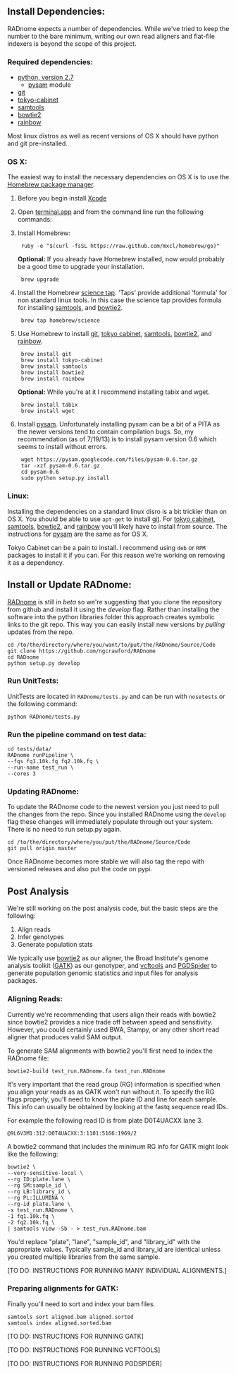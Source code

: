 ## Install Dependencies:

RADnome expects a number of dependencies. While we've tried to keep the number to the bare minimum, writing our own read aligners and flat-file indexers is beyond the scope of this project.

### Required dependencies:

- [python, version 2.7][10]
    - [pysam][11] module
- [git][6]
- [tokyo-cabinet][3]
- [samtools][4]
- [bowtie2][5]
- [rainbow][9]

Most linux distros as well as recent versions of OS X should have python and git pre-installed.

### OS X:

The easiest way to install the necessary dependencies on OS X is to use the [Homebrew package manager][1].

1. Before you begin install [Xcode][10]

1. Open [terminal.app][7] and from the command line run the following commands:

1. Install Homebrew:

        ruby -e "$(curl -fsSL https://raw.github.com/mxcl/homebrew/go)"

    **Optional:** If you already have Homebrew installed, now would probably be a good time to upgrade your installation.

        brew upgrade

2. Install the Homebrew [science tap][2]. 'Taps' provide additional 'formula' for non standard linux tools. In this case the science tap provides formula for installing [samtools][4], and [bowtie2][5].

        brew tap homebrew/science

3. Use Homebrew to install [git][6], [tokyo cabinet][3], [samtools][4], [bowtie2][5], and [rainbow][9].

        brew install git
        brew install tokyo-cabinet
        brew install samtools
        brew install bowtie2
        brew install rainbow

    **Optional:** While you're at it I recommend installing tabix and wget.

        brew install tabix
        brew install wget

4. Install [pysam][11]. Unfortunately installing pysam can be a bit of a PITA as the newer versions tend to contain compilation bugs. So, my recommendation (as of 7/19/13) is to install pysam version 0.6 which seems to install without errors.

        wget https://pysam.googlecode.com/files/pysam-0.6.tar.gz
        tar -xzf pysam-0.6.tar.gz
        cd pysam-0.6
        sudo python setup.py install

### Linux:

Installing the dependencies on a standard linux disro is a bit trickier than on OS X. You should be able to use `apt-get` to install [git][6]. For [tokyo cabinet][3], [samtools][4], [bowtie2][5], and [rainbow][9] you'll likely have to install from source. The instructions for [pysam][11] are the same as for OS X.

Tokyo Cabinet can be a pain to install. I recommend using `deb` or `RPM` packages to install it if you can. For this reason we're working on removing it as a dependency.

## Install or Update RADnome:

[RADnome][8] is still in *beta* so we're suggesting that you clone the repository from github and install it using the *develop* flag. Rather than installing the software into the python libraries folder this approach creates symbolic links to the git repo. This way you can easily install new versions by *pulling* updates from the repo.

    cd /to/the/directory/where/you/want/to/put/the/RADnome/Source/Code
    git clone https://github.com/ngcrawford/RADnome
    cd RADnome
    python setup.py develop

### Run UnitTests:

UnitTests are located in `RADnome/tests.py` and can be run with `nosetests` or the following command:

    python RADnome/tests.py

### Run the pipeline command on test data:

    cd tests/data/
    RADnome runPipeline \
    --fqs fq1.10k.fq fq2.10k.fq \
    --run-name test_run \
    --cores 3

### Updating RADnome:

To update the RADnome code to the newest version you just need to pull the changes from the repo. Since you installed RADnome using the `develop` flag these changes will immediately populate through out your system. There is no need to run setup.py again.

    cd /to/the/directory/where/you/put/the/RADnome/Source/Code
    git pull origin master

Once RADnome becomes more stable we will also tag the repo with versioned releases and also put the code on pypi.

## Post Analysis

We're still working on the post analysis code, but the basic steps are the following:

1. Align reads
2. Infer genotypes
3. Generate population stats

We typically use [bowtie2][5] as our aligner, the Broad Institute's genome analysis toolkit ([GATK][13]) as our genotyper, and [vcftools][14] and [PGDSpider][15] to generate population genomic statistics and input files for analysis packages.

### Aligning Reads:

Currently we're recommending that users align their reads with bowtie2 since bowtie2 provides a nice trade off between speed and sensitivity. However, you could certainly used BWA, Stampy, or any other short read aligner that produces valid SAM output.

To generate SAM alignments with bowtie2  you'll first need to index the RADnome file:

    bowtie2-build test_run.RADnome.fa test_run.RADnome

It's very important that the read group (RG) information is specified when you align your reads as as GATK won't run without it. To specify the RG flags properly, you'll need to know the plate ID and line for each sample. This info can usually be obtained by looking at the fastq sequence read IDs.

For example the following read ID is from plate D0T4UACXX lane 3.

    @9L6V3M1:312:D0T4UACXX:3:1101:5166:1969/2

A bowtie2 command that includes the minimum RG info for GATK might look like the following:

    bowtie2 \
    --very-sensitive-local \
    --rg ID:plate.lane \
    --rg SM:sample_id \
    --rg LB:library_id \
    --rg PL:ILLUMINA \
    --rg-id plate.lane \
    -x test_run.RADnome \
    -1 fq1.10k.fq \
    -2 fq2.10k.fq \
    | samtools view -Sb - > test_run.RADnome.bam

You'd replace "plate", "lane", "sample_id", and "library_id" with the appropriate values. Typically sample_id and library_id are identical unless you created multiple libraries from the same sample.

[TO DO: INSTRUCTIONS FOR RUNNING MANY INDIVIDUAL ALIGNMENTS.]

### Preparing alignments for GATK:

Finally you'll need to sort and index your bam files. 

    samtools sort aligned.bam aligned.sorted
    samtools index aligned.sorted.bam

[TO DO: INSTRUCTIONS FOR RUNNING GATK]

[TO DO: INSTRUCTIONS FOR RUNNING VCFTOOLS]

[TO DO: INSTRUCTIONS FOR RUNNING PGDSPIDER]

[1]: http://mxcl.github.io/homebrew/
[2]: https://github.com/Homebrew/homebrew-science
[3]: http://fallabs.com/tokyocabinet/
[4]: http://samtools.sourceforge.net/
[5]: http://bowtie-bio.sourceforge.net/bowtie2/index.shtml
[6]: http://git-scm.com/
[7]: http://en.wikipedia.org/wiki/Terminal_(OS_X)
[8]: radnome.org
[9]: http://sourceforge.net/projects/bio-rainbow/
[10]: https://developer.apple.com/xcode/‎
[11]: https://code.google.com/p/pysam/
[12]: http://bowtie-bio.sourceforge.net/bowtie2/manual.shtml#command-line
[13]: http://www.broadinstitute.org/gatk/
[14]: http://vcftools.sourceforge.net
[15]: http://www.cmpg.unibe.ch/software/Pgdspider/‎


